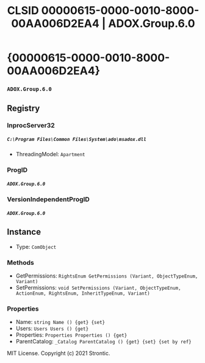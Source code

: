 ﻿---
title: "CLSID 00000615-0000-0010-8000-00AA006D2EA4 | ADOX.Group.6.0"
excerpt: What is COM-Object CLSID 00000615-0000-0010-8000-00AA006D2EA4?
---

# {00000615-0000-0010-8000-00AA006D2EA4}

### `ADOX.Group.6.0`

## Registry


### InprocServer32

##### `C:\Program Files\Common Files\System\ado\msadox.dll`
* ThreadingModel: `Apartment`

### ProgID

##### `ADOX.Group.6.0`

### VersionIndependentProgID

##### `ADOX.Group.6.0`

## Instance

* Type: `ComObject`

### Methods

* GetPermissions: `RightsEnum GetPermissions (Variant, ObjectTypeEnum, Variant)`
* SetPermissions: `void SetPermissions (Variant, ObjectTypeEnum, ActionEnum, RightsEnum, InheritTypeEnum, Variant)`

### Properties

* Name: `string Name () {get} {set} `
* Users: `Users Users () {get} `
* Properties: `Properties Properties () {get} `
* ParentCatalog: `_Catalog ParentCatalog () {get} {set} {set by ref}`

MIT License. Copyright (c) 2021 Strontic.


